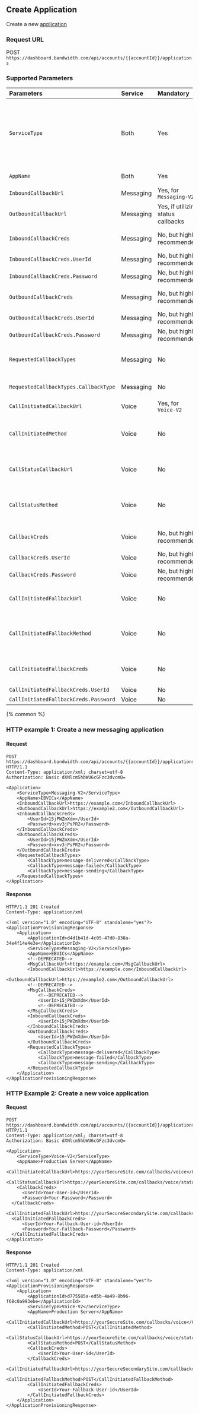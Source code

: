 ## Create Application

Create a new [application](about.md)

### Request URL
POST `https://dashboard.bandwidth.com/api/accounts/{{accountId}}/applications`

### Supported Parameters

| Parameters                            | Service   | Mandatory                  | Description |
|:--------------------------------------|:----------|:---------------------------|:------------|
| `ServiceType`                         | Both      | Yes                        | The type of service the application will be used for. <br><br>- `Messaging-V2` for [message events](../../../messaging/callbacks/messageEvents.md) <br><br>- `Voice-V2` for [voice events](../../../voice/bxml/callbacks/about.md) |
| `AppName`                             | Both      | Yes                        | Plain text name of the application |
| `InboundCallbackUrl`                  | Messaging | Yes, for `Messaging-V2`    | Url to receive [message events](../../../messaging/callbacks/messageEvents.md) |
| `OutboundCallbackUrl`                 | Messaging | Yes, if utilizing status callbacks | Url to receive [message events](../../../messaging/callbacks/messageEvents.md) |
| `InboundCallbackCreds`                | Messaging | No, but highly recommended | Basic auth credentials to apply to your inbound message events |
| `InboundCallbackCreds.UserId`         | Messaging | No, but highly recommended | Basic auth `UserId` |
| `InboundCallbackCreds.Password`       | Messaging | No, but highly recommended | Basic auth `Password`|
| `OutboundCallbackCreds`               | Messaging | No, but highly recommended | Basic auth credentials to apply to your outbound message events |
| `OutboundCallbackCreds.UserId`        | Messaging | No, but highly recommended | Basic auth `UserId` |
| `OutboundCallbackCreds.Password`      | Messaging | No, but highly recommended | Basic auth `Password`|
| `RequestedCallbackTypes`              | Messaging | No                         | List containing the `CallbackTypes` you wish to receive at the `OutboundCallbackUrl`. |
| `RequestedCallbackTypes.CallbackType` | Messaging | No                         | `message-delivered`, `message-sending`, `message-failed` |
| `CallInitiatedCallbackUrl`            | Voice     | Yes, for `Voice-V2`        | Url to receive [voice events](../../../voice/bxml/callbacks/about.md) |
| `CallInitiatedMethod`                 | Voice     | No                         | HTTP method for events sent to the `CallInitiatedCallbackUrl`.<br> <code class="post">POST</code> or <code class="get">GET</code><br>Default is <code class="post">POST</code> |
| `CallStatusCallbackUrl`               | Voice     | No                         | Url to receive [voice events](../../../voice/bxml/callbacks/about.md) **NOT** related to Initiated. Such as: rejected or hung up. |
| `CallStatusMethod`                    | Voice     | No                         | HTTP method for events sent to the `CallStatusCallbackUrl`.<br> <code class="post">POST</code> or <code class="get">GET</code><br>Default is <code class="post">POST</code> |
| `CallbackCreds`                       | Voice     | No, but highly recommended | Basic auth credentials to apply to your message & voice events |
| `CallbackCreds.UserId`                | Voice     | No, but highly recommended | Basic auth `UserId` |
| `CallbackCreds.Password`              | Voice     | No, but highly recommended | Basic auth `Password` |
| `CallInitiatedFallbackUrl`            | Voice     | No                         | Url to receive [voice events](../../../voice/bxml/callbacks/about.md) URL is used when voice events fail to process at `CallInitiatedCallbackUrl` |
| `CallInitiatedFallbackMethod`         | Voice     | No                         | HTTP method for events sent to the `CallInitiatedFallbackUrl`.<br> <code class="post">POST</code> or <code class="get">GET</code><br>Default is <code class="post">POST</code> |
| `CallInitiatedFallbackCreds`          | Voice     | No                         | Basic auth credentials to apply to voice events sent to the `CallInitiatedFallbackUrl`. |
| `CallInitiatedFallbackCreds.UserId`   | Voice     | No                         | Basic auth `UserId`  |
| `CallInitiatedFallbackCreds.Password` | Voice     | No                         | Basic auth `Password`|


{% common %}

### HTTP example 1: Create a new messaging application

#### Request
```http
POST https://dashboard.bandwidth.com/api/accounts/{{accountId}}/applications HTTP/1.1
Content-Type: application/xml; charset=utf-8
Authorization: Basic dXNlcm5hbWU6cGFzc3dvcmQ=

<Application>
    <ServiceType>Messaging-V2</ServiceType>
    <AppName>EBVICs</AppName>
    <InboundCallbackUrl>https://example.com</InboundCallbackUrl>
    <OutboundCallbackUrl>https://example2.com</OutboundCallbackUrl>
    <InboundCallbackCreds>
        <UserId>15jPWZmXdm</UserId>
        <Password>xxv3jPsPR2</Password>
    </InboundCallbackCreds>
    <OutboundCallbackCreds>
        <UserId>15jPWZmXdm</UserId>
        <Password>xxv3jPsPR2</Password>
    </OutboundCallbackCreds>
    <RequestedCallbackTypes>
        <CallbackType>message-delivered</CallbackType>
        <CallbackType>message-failed</CallbackType>
        <CallbackType>message-sending</CallbackType>
    </RequestedCallbackTypes>
</Application>
```

#### Response
```http
HTTP/1.1 201 Created
Content-Type: application/xml

<?xml version="1.0" encoding="UTF-8" standalone="yes"?>
<ApplicationProvisioningResponse>
    <Application>
        <ApplicationId>d4d1b41d-4c05-47d0-838a-34e4f14e4e3e</ApplicationId>
        <ServiceType>Messaging-V2</ServiceType>
        <AppName>EBVICs</AppName>
        <!--DEPRECATED-->
        <MsgCallbackUrl>https://example.com</MsgCallbackUrl>
        <InboundCallbackUrl>https://example.com</InboundCallbackUrl>
        <OutboundCallbackUrl>https://example2.com</OutboundCallbackUrl>
        <!--DEPRECATED-->
        <MsgCallbackCreds>
            <!--DEPRECATED-->
            <UserId>15jPWZmXdm</UserId>
            <!--DEPRECATED-->
        </MsgCallbackCreds>
        <InboundCallbackCreds>
            <UserId>15jPWZmXdm</UserId>
        </InboundCallbackCreds>
        <OutboundCallbackCreds>
            <UserId>15jPWZmXdm</UserId>
        </OutboundCallbackCreds>
        <RequestedCallbackTypes>
            <CallbackType>message-delivered</CallbackType>
            <CallbackType>message-failed</CallbackType>
            <CallbackType>message-sending</CallbackType>
        </RequestedCallbackTypes>
    </Application>
</ApplicationProvisioningResponse>
```

### HTTP Example 2: Create a new voice application

#### Request
```http
POST https://dashboard.bandwidth.com/api/accounts/{{accountId}}/applications HTTP/1.1
Content-Type: application/xml; charset=utf-8
Authorization: Basic dXNlcm5hbWU6cGFzc3dvcmQ=

<Application>
    <ServiceType>Voice-V2</ServiceType>
    <AppName>Production Server</AppName>
    <CallInitiatedCallbackUrl>https://yourSecureSite.com/callbacks/voice</CallInitiatedCallbackUrl>
    <CallStatusCallbackUrl>https://yourSecureSite.com/callbacks/voice/status</CallStatusCallbackUrl>
    <CallbackCreds>
      <UserId>Your-User-id</UserId>
      <Password>Your-Password</Password>
  </CallbackCreds>
  <CallInitiatedFallbackUrl>https://yourSecureSecondarySite.com/callbacks/voice</CallInitiatedCallbackUrl>
  <CallInitiatedFallbackCreds>
      <UserId>Your-Fallback-User-id</UserId>
      <Password>Your-Fallback-Password</Password>
  </CallInitiatedFallbackCreds>
</Application>
```

#### Response
```http
HTTP/1.1 201 Created
Content-Type: application/xml

<?xml version="1.0" encoding="UTF-8" standalone="yes"?>
<ApplicationProvisioningResponse>
    <Application>
        <ApplicationId>d775585a-ed5b-4a49-8b96-f68c0a993ebe</ApplicationId>
        <ServiceType>Voice-V2</ServiceType>
        <AppName>Production Server</AppName>
        <CallInitiatedCallbackUrl>https://yourSecureSite.com/callbacks/voice</CallInitiatedCallbackUrl>
        <CallInitiatedMethod>POST</CallInitiatedMethod>
        <CallStatusCallbackUrl>https://yourSecureSite.com/callbacks/voice/status</CallStatusCallbackUrl>
        <CallStatusMethod>POST</CallStatusMethod>
        <CallbackCreds>
            <UserId>Your-User-id</UserId>
        </CallbackCreds>
        <CallInitiatedFallbackUrl>https://yourSecureSecondarySite.com/callbacks/voice</CallInitiatedCallbackUrl>
        <CallInitiatedFallbackMethod>POST</CallInitiatedFallbackMethod>
        <CallInitiatedFallbackCreds>
            <UserId>Your-Fallback-User-id</UserId>
        </CallInitiatedFallbackCreds>
    </Application>
</ApplicationProvisioningResponse>
```
